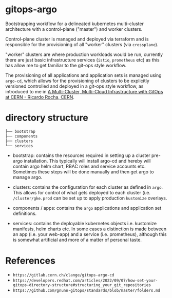 # gitops-argo

Bootstrapping workflow for a delineated kubernetes multi-cluster architecture
with a control-plane ("master") and worker clusters.

Control-plane cluster is managed and deployed via terraform and is responsible 
for the provisioning of all "worker" clusters (via `crossplane`).

"worker" clusters are where production workloads would be run, currently there
are just basic infrastructure services (`istio`, `prometheus` etc) as this has
allow me to get familiar to the git-ops style workflow.

The provisioning of all applications and application sets is managed using
`argo-cd`, which allows for the provisioning of clusters to be explicitly
versioned controlled and deployed in a git-ops style workflow, as introduced
to me in [A Multi-Cluster, Multi-Cloud Infrastructure with GitOps at CERN - Ricardo Rocha, CERN](https://www.youtube.com/watch?v=h6xDWc6fXao).


# directory structure
```bash
├── bootstrap
├── components
├── clusters
└── services
```

* bootstrap: contains the resources required in setting up a cluster pre-argo
installation. This typically will install argo-cd and hereby will contain argo
helm chart, RBAC roles and service accounts etc. Sometimes these steps will be
done manually and then get argo to manage argo.

* clusters: contains the configuration for each cluster as defined in `argo`.
This allows for control of what gets deployed to each cluster (i.e.
`/cluster/gke.prod` can be set up to apply production `kustomize` overlays.

* components / apps: contains the `argo` applications and application set
definitions.

* services: contains the deployable kubernetes objects i.e. kustomize manifests,
helm charts etc. In some cases a distinction is made between an app (i.e. your
web-app) and a service (i.e. prometheus), although this is somewhat artificial
and more of a matter of personal taste.

# References
* `https://gitlab.cern.ch/clange/gitops-argo-cd`
* `https://developers.redhat.com/articles/2022/09/07/how-set-your-gitops-directory-structure#structuring_your_git_repositories`
* `https://github.com/gnunn-gitops/standards/blob/master/folders.md`
